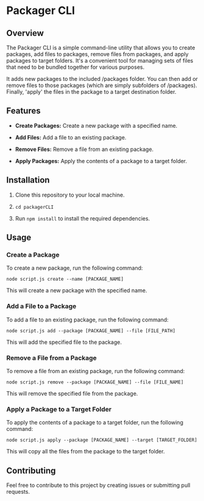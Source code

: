 # Packager CLI

## Overview

The Packager CLI is a simple command-line utility that allows you to create packages, add files to packages, remove files from packages, and apply packages to target folders. It's a convenient tool for managing sets of files that need to be bundled together for various purposes.

It adds new packages to the included /packages folder. You can then add or remove files to those packages (which are simply subfolders of /packages). Finally, 'apply' the files in the package to a target destination folder.

## Features

- **Create Packages:** Create a new package with a specified name.

- **Add Files:** Add a file to an existing package.

- **Remove Files:** Remove a file from an existing package.

- **Apply Packages:** Apply the contents of a package to a target folder.

## Installation

1. Clone this repository to your local machine.

2. `cd packagerCLI`

3. Run `npm install` to install the required dependencies.

## Usage

### Create a Package

To create a new package, run the following command:

```shell
node script.js create --name [PACKAGE_NAME]
```

This will create a new package with the specified name.

### Add a File to a Package

To add a file to an existing package, run the following command:

```shell
node script.js add --package [PACKAGE_NAME] --file [FILE_PATH]
```

This will add the specified file to the package.

### Remove a File from a Package

To remove a file from an existing package, run the following command:

```shell
node script.js remove --package [PACKAGE_NAME] --file [FILE_NAME]
```

This will remove the specified file from the package.

### Apply a Package to a Target Folder

To apply the contents of a package to a target folder, run the following command:

```shell
node script.js apply --package [PACKAGE_NAME] --target [TARGET_FOLDER]
```

This will copy all the files from the package to the target folder.

## Contributing

Feel free to contribute to this project by creating issues or submitting pull requests.
